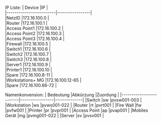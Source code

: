 
IP Liste:
| Device                  |IP               |  
|-------------------------|-----------------|  
|NetzID                   |172.16.100.0     |  
|Router                   |172.16.100.1     |  
|Access Point1            |172.16.100.2     |  
|Access Point2            |172.16.100.3     |  
|Access Point3            |172.16.100.4     |  
|Firewall                 |172.16.100.5     |  
|Switch1                  |172.16.100.6     |  
|Switch2                  |172.16.100.7     |  
|Switch3                  |172.16.100.8     |  
|Server1                  |172.16.100.9     |  
|Printer1                 |172.16.100.10    |  
|Spare                    |172.16.100.8-11  |  
|Workstations+ MG         |172.16.100.12-65 |  
|Spare                    |172.16.100.66-72 |  


Namenkonvension:
| Bedeutung               |Abkürzung        |Zuordung      |
|-------------------------|-----------------|--------------|
|Switch                   |sw               |pvsw001-003   |
|Workstation              |ws               |pvws001-022   | 
|Router                   |rt               |pvrt001       |
|Fire Wall                |fw               |pvfw001       |
|Printer                  |pr               |pvpr001       |
|Access Point             |ap               |pvap001       |
|Mobiles Gerät            |mg               |pvmg001-022   |
|Server                   |sv               |pvsv001       |
